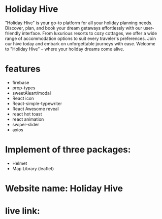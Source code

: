 
# Holiday Hive

"Holiday Hive" is your go-to platform for all your holiday planning needs. Discover, plan, and book your dream getaways effortlessly with our user-friendly interface. From luxurious resorts to cozy cottages, we offer a wide range of accommodation options to suit every traveler's preferences. Join our hive today and embark on unforgettable journeys with ease. Welcome to "Holiday Hive" – where your holiday dreams come alive.

# features
- firebase
- prop-types
- sweetAleart/modal
- React icon
- React-simple-typewriter
- React Awesome reveal
- react hot toast
- react animation
- swiper-slider
- axios



# Implement of three packages:
- Helmet
- Map Library (leaflet)


# Website name: Holiday Hive
# live link: 


